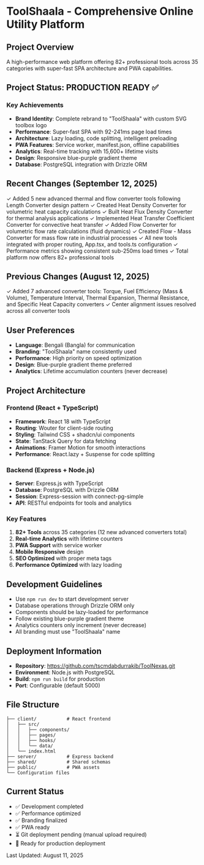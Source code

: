 # ToolShaala - Comprehensive Online Utility Platform

## Project Overview
A high-performance web platform offering 82+ professional tools across 35 categories with super-fast SPA architecture and PWA capabilities.

## Project Status: PRODUCTION READY ✅

### Key Achievements
- **Brand Identity**: Complete rebrand to "ToolShaala" with custom SVG toolbox logo
- **Performance**: Super-fast SPA with 92-241ms page load times
- **Architecture**: Lazy loading, code splitting, intelligent preloading
- **PWA Features**: Service worker, manifest.json, offline capabilities
- **Analytics**: Real-time tracking with 15,600+ lifetime visits
- **Design**: Responsive blue-purple gradient theme
- **Database**: PostgreSQL integration with Drizzle ORM

## Recent Changes (September 12, 2025)
✓ Added 5 new advanced thermal and flow converter tools following Length Converter design pattern
✓ Created Heat Density Converter for volumetric heat capacity calculations
✓ Built Heat Flux Density Converter for thermal analysis applications
✓ Implemented Heat Transfer Coefficient Converter for convective heat transfer
✓ Added Flow Converter for volumetric flow rate calculations (fluid dynamics)
✓ Created Flow - Mass Converter for mass flow rate in industrial processes
✓ All new tools integrated with proper routing, App.tsx, and tools.ts configuration
✓ Performance metrics showing consistent sub-250ms load times
✓ Total platform now offers 82+ professional tools

## Previous Changes (August 12, 2025)
✓ Added 7 advanced converter tools: Torque, Fuel Efficiency (Mass & Volume), Temperature Interval, Thermal Expansion, Thermal Resistance, and Specific Heat Capacity converters
✓ Center alignment issues resolved across all converter tools

## User Preferences
- **Language**: Bengali (Bangla) for communication
- **Branding**: "ToolShaala" name consistently used
- **Performance**: High priority on speed optimization
- **Design**: Blue-purple gradient theme preferred
- **Analytics**: Lifetime accumulation counters (never decrease)

## Project Architecture

### Frontend (React + TypeScript)
- **Framework**: React 18 with TypeScript
- **Routing**: Wouter for client-side routing
- **Styling**: Tailwind CSS + shadcn/ui components
- **State**: TanStack Query for data fetching
- **Animations**: Framer Motion for smooth interactions
- **Performance**: React.lazy + Suspense for code splitting

### Backend (Express + Node.js)
- **Server**: Express.js with TypeScript
- **Database**: PostgreSQL with Drizzle ORM
- **Session**: Express-session with connect-pg-simple
- **API**: RESTful endpoints for tools and analytics

### Key Features
1. **82+ Tools** across 35 categories (12 new advanced converters total)
2. **Real-time Analytics** with lifetime counters
3. **PWA Support** with service worker
4. **Mobile Responsive** design
5. **SEO Optimized** with proper meta tags
6. **Performance Optimized** with lazy loading

## Development Guidelines
- Use `npm run dev` to start development server
- Database operations through Drizzle ORM only
- Components should be lazy-loaded for performance
- Follow existing blue-purple gradient theme
- Analytics counters only increment (never decrease)
- All branding must use "ToolShaala" name

## Deployment Information
- **Repository**: https://github.com/tscmdabdurrakib/ToolNexas.git
- **Environment**: Node.js with PostgreSQL
- **Build**: `npm run build` for production
- **Port**: Configurable (default 5000)

## File Structure
```
├── client/           # React frontend
│   ├── src/
│   │   ├── components/
│   │   ├── pages/
│   │   ├── hooks/
│   │   └── data/
│   └── index.html
├── server/           # Express backend
├── shared/           # Shared schemas
├── public/           # PWA assets
└── Configuration files
```

## Current Status
- ✅ Development completed
- ✅ Performance optimized
- ✅ Branding finalized
- ✅ PWA ready
- ⏳ Git deployment pending (manual upload required)
- 🎯 Ready for production deployment

Last Updated: August 11, 2025